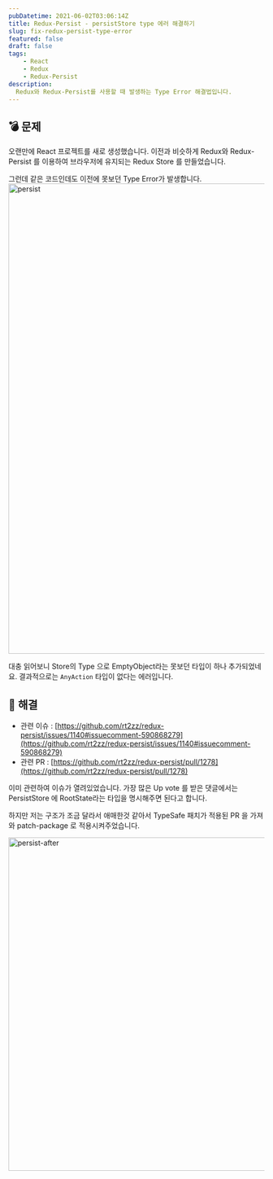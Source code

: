 ```yaml
---
pubDatetime: 2021-06-02T03:06:14Z
title: Redux-Persist - persistStore type 에러 해결하기
slug: fix-redux-persist-type-error
featured: false
draft: false
tags:
    - React
    - Redux
    - Redux-Persist
description:
  Redux와 Redux-Persist를 사용할 때 발생하는 Type Error 해결법입니다.
---
```



## 💣 문제

오랜만에 React 프로젝트를 새로 생성했습니다.
이전과 비슷하게 Redux와 Redux-Persist 를 이용하여 브라우저에 유지되는 Redux Store 를 만들었습니다.

그런데 같은 코드인데도 이전에 못보던 Type Error가 발생합니다.
<img width="924" alt="persist" src="https://user-images.githubusercontent.com/29659112/120370684-e06cee00-c34f-11eb-9f5f-d7151e6ece82.png">

대충 읽어보니 Store의 Type 으로 EmptyObject라는 못보던 타입이 하나 추가되었네요. 결과적으로는 `AnyAction` 타입이 없다는 에러입니다.


## 🎉 해결

* 관련 이슈 : [https://github.com/rt2zz/redux-persist/issues/1140#issuecomment-590868279](https://github.com/rt2zz/redux-persist/issues/1140#issuecomment-590868279)
* 관련 PR : [https://github.com/rt2zz/redux-persist/pull/1278](https://github.com/rt2zz/redux-persist/pull/1278)

이미 관련하여 이슈가 열려있었습니다.
가장 많은 Up vote 를 받은 댓글에서는 PersistStore 에 RootState라는 타입을 명시해주면 된다고 합니다.

하지만 저는 구조가 조금 달라서 애매한것 같아서 TypeSafe 패치가 적용된 PR 을 가져와 patch-package 로 적용시켜주었습니다.

<img width="655" alt="persist-after" src="https://user-images.githubusercontent.com/29659112/120371587-fe871e00-c350-11eb-9c16-cef3ecc7844a.png">

